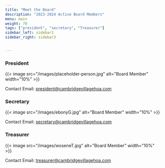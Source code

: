 ```yaml
---
title: "Meet the Board"
description: "2023-2024 Active Board Members"
menu: main
weight: 70
tags: ["president", "secretary", "Treasurer"]
sidebar_left: sidebar1
sidebar_right: sidebar3


---
```

### President

{{< image src="/images/placeholder-person.jpg" alt="Board Member" width="10%" >}}

Contact Email: <president@cambridgevillagehoa.com>

<!-- ### Vice President
{{< image src="/images/placeholder-person.jpg" alt="Board Member" width="10%" >}}

Contact Email: <vicepresident@cambridgevillagehoa.com> -->

### Secretary
{{< image src="/images/ebonyG.jpg" alt="Board Member" width="10%" >}}

Contact Email: <secretary@cambridgevillagehoa.com>

### Treasurer
{{< image src="/images/woseneT.jpg" alt="Board Member" width="10%" >}}

Contact Email: <treasurer@cambridgevillagehoa.com>

